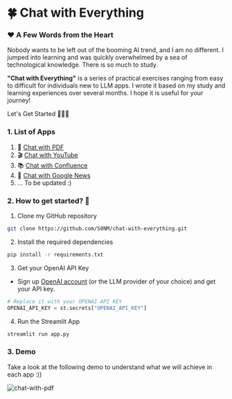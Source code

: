 # 🍀 Chat with Everything

### ♥️ A Few Words from the Heart
Nobody wants to be left out of the booming AI trend, and I am no different. I jumped into learning and was quickly overwhelmed by a sea of technological knowledge. There is so much to study.

**"Chat with Everything"** is a series of practical exercises ranging from easy to difficult for individuals new to LLM apps. I wrote it based on my study and learning experiences over several months. I hope it is useful for your journey!

Let's Get Started 💪💪💪

### 1. List of Apps
1. 📗 [Chat with PDF](chat-with-pdf)
2. 🎬 [Chat with YouTube](chat-with-youtube)
3. 📚 [Chat with Confluence](chat-with-confluence) 
4. 📰 [Chat with Google News](chat-with-google-news)
5. ... To be updated :)

### 2. How to get started?  🐌

1. Clone my GitHub repository

```bash
git clone https://github.com/S0NM/chat-with-everything.git
```
2. Install the required dependencies

```bash
pip install -r requirements.txt
```
3. Get your OpenAI API Key

- Sign up [OpenAI account](https://platform.openai.com/) (or the LLM provider of your choice) and get your API key.
```python
# Replace it with your OPENAI API KEY
OPENAI_API_KEY = st.secrets["OPENAI_API_KEY"]
```

4. Run the Streamlit App
```bash
streamlit run app.py
```

### 3. Demo

Take a look at the following demo to understand what we will achieve in each app :))

![chat-with-pdf](https://github.com/S0NM/chat-with-everything/blob/6cbc2a758b4b12d7e02f96fe38164440df1ef13c/gif/chat-with-pdf.gif)